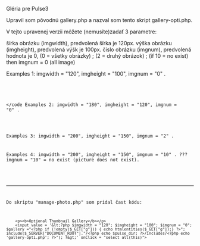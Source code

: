 Gléria pre Pulse3

Upravil som pôvodnú gallery.php a nazval som tento skript gallery-opti.php.

V tejto upravenej verzii môžete (nemusíte)zadať 3 parametre: 

šírka obrázku (imgwidth), predvolená šírka je 120px. 
výška obrázku (imgheight), predvolená výšk je 100px. 
číslo obrázku (imgnum), predvolená hodnota je 0, (0 = všetky obrázky) ; (2 = druhý obrázok) ; (if 10 = no exist) then imgnum = 0 (all image) 


Examples 1: imgwidth = "120", imgheight = "100", imgnum = "0" .
<code>
<?php $imgwidth = "120"; $imgheight = "100"; $imgnum = "0"; $gallery ="Gallery1"; include($_SERVER["DOCUMENT_ROOT"]."pulsepro/includes/gallery-opti.php"); ?> 
</code 
Examples 2: imgwidth = "180", imgheight = "120", imgnum = "0" .
<code>
<?php $imgwidth = "180"; $imgheight = "120"; $imgnum = "0"; $gallery ="Gallery1"; include($_SERVER["DOCUMENT_ROOT"]."pulsepro/includes/gallery-opti.php"); ?> 
 </code>
Examples 3: imgwidth = "200", imgheight = "150", imgnum = "2" .
<code>
<?php $imgwidth = "200"; $imgheight = "150"; $imgnum = "2"; $gallery ="Gallery1"; include($_SERVER["DOCUMENT_ROOT"]."pulsepro/includes/gallery-opti.php"); ?> 
</code> 
Examples 4: imgwidth = "200", imgheight = "150", imgnum = "10" . ??? imgnum = "10" = no exist (picture does not exist). 
<code>
<?php $imgwidth = "200"; $imgheight = "150"; $imgnum = "6"; $gallery ="Gallery1"; include($_SERVER["DOCUMENT_ROOT"]."pulsepro/includes/gallery-opti.php"); ?>
</code>

----------------------------------
Do skriptu "manage-photo.php" som pridal čast kódu:

		<p><b>Optional Thumbnail Gallery</b></p>
		<input value = '&lt;?php $imgwidth = "120"; $imgheight = "100"; $imgnum = "0"; $gallery ="<?php if (!empty($_GET["g"])) { echo htmlentities($_GET["g"]);} ?>"; include($_SERVER["DOCUMENT_ROOT"]."/<?php echo $pulse_dir; ?>/includes/<?php echo 'gallery-opti.php'; ?>"); ?&gt;' onClick = "select_all(this)"> 
